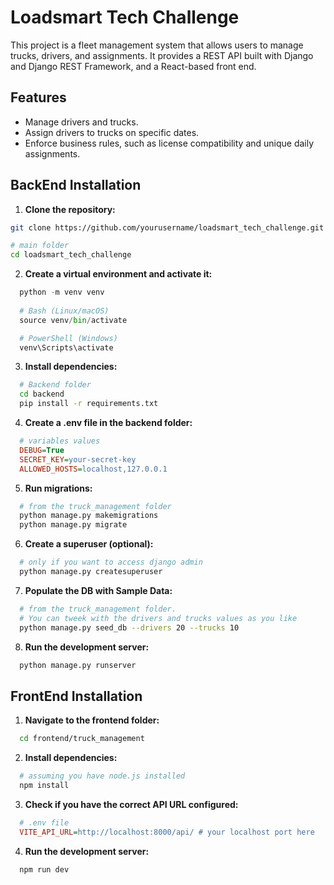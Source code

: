 # Loadsmart Tech Challenge

This project is a fleet management system that allows users to manage trucks, drivers, 
and assignments. It provides a REST API built with Django and Django REST Framework, 
and a React-based front end.

## Features

- Manage drivers and trucks.
- Assign drivers to trucks on specific dates.
- Enforce business rules, such as license compatibility and unique daily assignments.

## BackEnd Installation

1. **Clone the repository:**
  ```bash
  git clone https://github.com/yourusername/loadsmart_tech_challenge.git

  # main folder
  cd loadsmart_tech_challenge
  ```

2. **Create a virtual environment and activate it:**

```python
  python -m venv venv
  
  # Bash (Linux/macOS)
  source venv/bin/activate

  # PowerShell (Windows)
  venv\Scripts\activate
```
  
3. **Install dependencies:**
```bash
  # Backend folder
  cd backend
  pip install -r requirements.txt
```
  
4. **Create a .env file in the backend folder:**
```ini
  # variables values
  DEBUG=True
  SECRET_KEY=your-secret-key
  ALLOWED_HOSTS=localhost,127.0.0.1
```
  
5. **Run migrations:**
```bash 
  # from the truck_management folder  
  python manage.py makemigrations
  python manage.py migrate
```

6. **Create a superuser (optional):**
```bash
  # only if you want to access django admin
  python manage.py createsuperuser
```

7. **Populate the DB with Sample Data:**
```bash 
  # from the truck_management folder.
  # You can tweek with the drivers and trucks values as you like
  python manage.py seed_db --drivers 20 --trucks 10
```

8. **Run the development server:**
```bash 
  python manage.py runserver
```

## FrontEnd Installation

1. **Navigate to the frontend folder:**
```bash
  cd frontend/truck_management
```

2. **Install dependencies:**
```bash
  # assuming you have node.js installed
  npm install
```

3. **Check if you have the correct API URL configured:**
```ini
  # .env file
  VITE_API_URL=http://localhost:8000/api/ # your localhost port here
```

4. **Run the development server:**
```bash
  npm run dev
```
